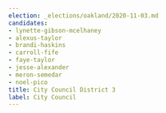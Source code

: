 ```yaml
---
election: _elections/oakland/2020-11-03.md
candidates:
- lynette-gibson-mcelhaney
- alexus-taylor
- brandi-haskins
- carroll-fife
- faye-taylor
- jesse-alexander
- meron-semedar
- noel-pico
title: City Council District 3
label: City Council
---
```

